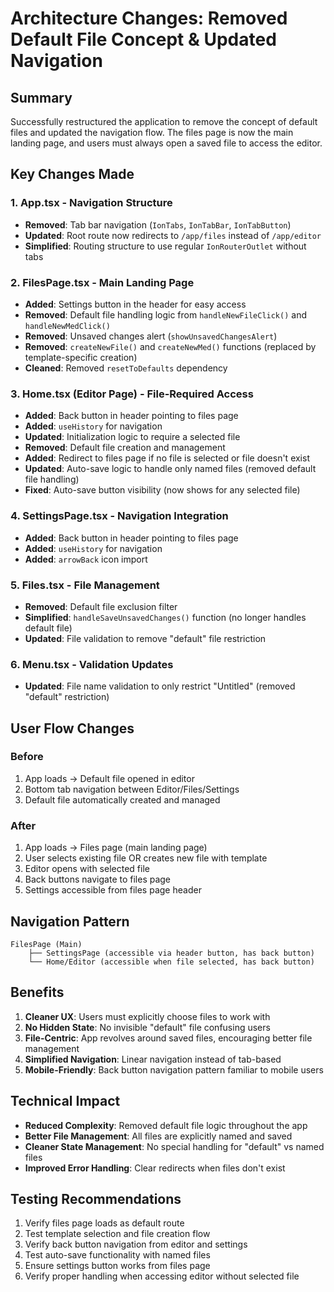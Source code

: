 # Architecture Changes: Removed Default File Concept & Updated Navigation

## Summary
Successfully restructured the application to remove the concept of default files and updated the navigation flow. The files page is now the main landing page, and users must always open a saved file to access the editor.

## Key Changes Made

### 1. App.tsx - Navigation Structure
- **Removed**: Tab bar navigation (`IonTabs`, `IonTabBar`, `IonTabButton`)
- **Updated**: Root route now redirects to `/app/files` instead of `/app/editor`
- **Simplified**: Routing structure to use regular `IonRouterOutlet` without tabs

### 2. FilesPage.tsx - Main Landing Page
- **Added**: Settings button in the header for easy access
- **Removed**: Default file handling logic from `handleNewFileClick()` and `handleNewMedClick()`
- **Removed**: Unsaved changes alert (`showUnsavedChangesAlert`)
- **Removed**: `createNewFile()` and `createNewMed()` functions (replaced by template-specific creation)
- **Cleaned**: Removed `resetToDefaults` dependency

### 3. Home.tsx (Editor Page) - File-Required Access
- **Added**: Back button in header pointing to files page
- **Added**: `useHistory` for navigation
- **Updated**: Initialization logic to require a selected file
- **Removed**: Default file creation and management
- **Added**: Redirect to files page if no file is selected or file doesn't exist
- **Updated**: Auto-save logic to handle only named files (removed default file handling)
- **Fixed**: Auto-save button visibility (now shows for any selected file)

### 4. SettingsPage.tsx - Navigation Integration
- **Added**: Back button in header pointing to files page
- **Added**: `useHistory` for navigation
- **Added**: `arrowBack` icon import

### 5. Files.tsx - File Management
- **Removed**: Default file exclusion filter
- **Simplified**: `handleSaveUnsavedChanges()` function (no longer handles default file)
- **Updated**: File validation to remove "default" file restriction

### 6. Menu.tsx - Validation Updates
- **Updated**: File name validation to only restrict "Untitled" (removed "default" restriction)

## User Flow Changes

### Before
1. App loads → Default file opened in editor
2. Bottom tab navigation between Editor/Files/Settings
3. Default file automatically created and managed

### After
1. App loads → Files page (main landing page)
2. User selects existing file OR creates new file with template
3. Editor opens with selected file
4. Back buttons navigate to files page
5. Settings accessible from files page header

## Navigation Pattern

```
FilesPage (Main)
    ├── SettingsPage (accessible via header button, has back button)
    └── Home/Editor (accessible when file selected, has back button)
```

## Benefits

1. **Cleaner UX**: Users must explicitly choose files to work with
2. **No Hidden State**: No invisible "default" file confusing users
3. **File-Centric**: App revolves around saved files, encouraging better file management
4. **Simplified Navigation**: Linear navigation instead of tab-based
5. **Mobile-Friendly**: Back button navigation pattern familiar to mobile users

## Technical Impact

- **Reduced Complexity**: Removed default file logic throughout the app
- **Better File Management**: All files are explicitly named and saved
- **Cleaner State Management**: No special handling for "default" vs named files
- **Improved Error Handling**: Clear redirects when files don't exist

## Testing Recommendations

1. Verify files page loads as default route
2. Test template selection and file creation flow
3. Verify back button navigation from editor and settings
4. Test auto-save functionality with named files
5. Ensure settings button works from files page
6. Verify proper handling when accessing editor without selected file
